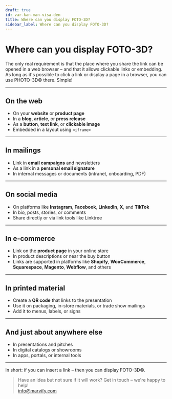 ```yaml
---
draft: true
id: var-kan-man-visa-den
title: Where can you display FOTO-3D?
sidebar_label: Where can you display FOTO-3D?
---
```

# Where can you display FOTO-3D?

The only real requirement is that the place where you share the link can be opened in a web browser – and that it allows clickable links or embedding.  
As long as it's possible to click a link or display a page in a browser, you can use PHOTO-3D© there. Simple!


---

## On the web

- On your **website** or **product page**
- In a **blog**, **article**, or **press release**
- As a **button**, **text link**, or **clickable image**
- Embedded in a layout using `<iframe>`

---

## In mailings

- Link in **email campaigns** and newsletters  
- As a link in a **personal email signature**  
- In internal messages or documents (intranet, onboarding, PDF)

---

## On social media

- On platforms like **Instagram**, **Facebook**, **LinkedIn**, **X**, and **TikTok**  
- In bio, posts, stories, or comments  
- Share directly or via link tools like Linktree

---

## In e-commerce

- Link on the **product page** in your online store  
- In product descriptions or near the buy button  
- Links are supported in platforms like **Shopify**, **WooCommerce**, **Squarespace**, **Magento**, **Webflow**, and others

---

## In printed material

- Create a **QR code** that links to the presentation  
- Use it on packaging, in-store materials, or trade show mailings  
- Add it to menus, labels, or signs

---

## And just about anywhere else

- In presentations and pitches  
- In digital catalogs or showrooms  
- In apps, portals, or internal tools

---

In short: if you can insert a link – then you can display FOTO-3D©.

> Have an idea but not sure if it will work? Get in touch – we're happy to help!  
> [info@marvify.com](mailto:info@marvify.com)

